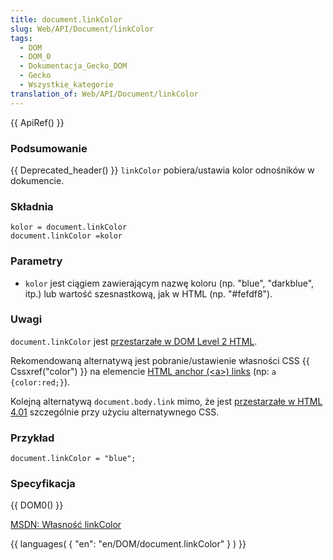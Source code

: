```yaml
---
title: document.linkColor
slug: Web/API/Document/linkColor
tags:
  - DOM
  - DOM_0
  - Dokumentacja_Gecko_DOM
  - Gecko
  - Wszystkie_kategorie
translation_of: Web/API/Document/linkColor
---
```

{{ ApiRef() }}

### Podsumowanie

{{ Deprecated_header() }} `linkColor` pobiera/ustawia kolor odnośników w dokumencie.

### Składnia

    kolor = document.linkColor
    document.linkColor =kolor

### Parametry

- `kolor` jest ciągiem zawierającym nazwę koloru (np. "blue", "darkblue", itp.) lub wartość szesnastkową, jak w HTML (np. "#fefdf8").

### Uwagi

`document.linkColor` jest [przestarzałe w DOM Level 2 HTML](http://www.w3.org/TR/DOM-Level-2-HTML/html.html#ID-26809268).

Rekomendowaną alternatywą jest pobranie/ustawienie własności CSS {{ Cssxref("color") }} na elemencie [HTML anchor (\<a>) links](pl/HTML/Element/a) (np: `a {color:red;}`).

Kolejną alternatywą `document.body.link` mimo, że jest [przestarzałe w HTML 4.01](http://www.w3.org/TR/html401/struct/global.html#adef-link) szczególnie przy użyciu alternatywnego CSS.

### Przykład

    document.linkColor = "blue";

### Specyfikacja

{{ DOM0() }}

[MSDN: Własność linkColor](http://msdn.microsoft.com/workshop/author/dhtml/reference/properties/linkcolor.asp)

{{ languages( { "en": "en/DOM/document.linkColor" } ) }}
